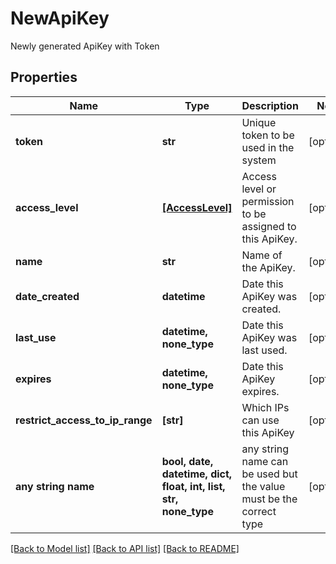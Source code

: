 # NewApiKey

Newly generated ApiKey with Token

## Properties
Name | Type | Description | Notes
------------ | ------------- | ------------- | -------------
**token** | **str** | Unique token to be used in the system | [optional] 
**access_level** | [**[AccessLevel]**](AccessLevel.md) | Access level or permission to be assigned to this ApiKey. | [optional] 
**name** | **str** | Name of the ApiKey. | [optional] 
**date_created** | **datetime** | Date this ApiKey was created. | [optional] 
**last_use** | **datetime, none_type** | Date this ApiKey was last used. | [optional] 
**expires** | **datetime, none_type** | Date this ApiKey expires. | [optional] 
**restrict_access_to_ip_range** | **[str]** | Which IPs can use this ApiKey | [optional] 
**any string name** | **bool, date, datetime, dict, float, int, list, str, none_type** | any string name can be used but the value must be the correct type | [optional]

[[Back to Model list]](../README.md#documentation-for-models) [[Back to API list]](../README.md#documentation-for-api-endpoints) [[Back to README]](../README.md)


